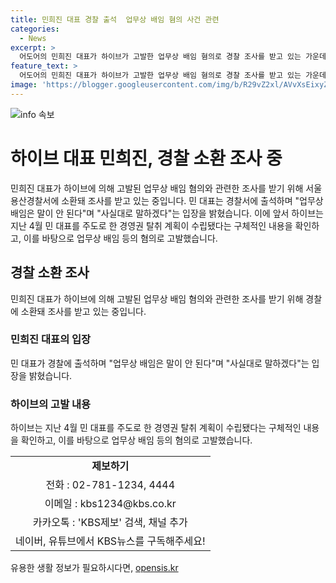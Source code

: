 ```yaml
---
title: 민희진 대표 경찰 출석  업무상 배임 혐의 사건 관련
categories:
  - News
excerpt: >
  어도어의 민희진 대표가 하이브가 고발한 업무상 배임 혐의로 경찰 조사를 받고 있는 가운데, 민 대표는 업무상 배임은 말이 안 된다며 사실대로 말하겠다는 입장을 전했습니다. 하이브는 경영권 탈취 계획과 업무상 배임 등 혐의로 고발했는데, 현재 민 대표는 경찰 조사를 받고 있는 중입니다.
feature_text: >
  어도어의 민희진 대표가 하이브가 고발한 업무상 배임 혐의로 경찰 조사를 받고 있는 가운데, 민 대표는 업무상 배임은 말이 안 된다며 사실대로 말하겠다는 입장을 전했습니다. 하이브는 경영권 탈취 계획과 업무상 배임 등 혐의로 고발했는데, 현재 민 대표는 경찰 조사를 받고 있는 중입니다.
image: 'https://blogger.googleusercontent.com/img/b/R29vZ2xl/AVvXsEixyZcFfHzMRdzZMjFBmAUKJYCLCGyLL1o632UiGVXcaFdKo_bkvkuCioo0uUKlGfBVcT3P84aROyZIXSBEx3Aw5nCQ3pTgDom1WDC4m8eifvWiAmWEEVb4x6G_l8C0QH225ldMjyaFvpxGEBGNO37VmDTDMHGhJPq73UglMfDca1-0aw/s1600/blogspot.png'
---
```


<p><img src="https://blogger.googleusercontent.com/img/b/R29vZ2xl/AVvXsEixyZcFfHzMRdzZMjFBmAUKJYCLCGyLL1o632UiGVXcaFdKo_bkvkuCioo0uUKlGfBVcT3P84aROyZIXSBEx3Aw5nCQ3pTgDom1WDC4m8eifvWiAmWEEVb4x6G_l8C0QH225ldMjyaFvpxGEBGNO37VmDTDMHGhJPq73UglMfDca1-0aw/s1600/blogspot.png" alt="info 속보" /></p>

<h1>하이브 대표 민희진, 경찰 소환 조사 중</h1>

<p data-ke-size="size16"></p>

<p>민희진 대표가 하이브에 의해 고발된 업무상 배임 혐의와 관련한 조사를 받기 위해 서울 용산경찰서에 소환돼 조사를 받고 있는 중입니다. 민 대표는 경찰서에 출석하며 "업무상 배임은 말이 안 된다"며 "사실대로 말하겠다"는 입장을 밝혔습니다. 이에 앞서 하이브는 지난 4월 민 대표를 주도로 한 경영권 탈취 계획이 수립됐다는 구체적인 내용을 확인하고, 이를 바탕으로 업무상 배임 등의 혐의로 고발했습니다.</p>

<h2 data-ke-size="size26">경찰 소환 조사</h2>

<p data-ke-size="size16">민희진 대표가 하이브에 의해 고발된 업무상 배임 혐의와 관련한 조사를 받기 위해 경찰에 소환돼 조사를 받고 있는 중입니다.</p>

<h3>민희진 대표의 입장</h3>

<p data-ke-size="size16">민 대표가 경찰에 출석하며 "업무상 배임은 말이 안 된다"며 "사실대로 말하겠다"는 입장을 밝혔습니다.</p>

<h3>하이브의 고발 내용</h3>

<p data-ke-size="size16">하이브는 지난 4월 민 대표를 주도로 한 경영권 탈취 계획이 수립됐다는 구체적인 내용을 확인하고, 이를 바탕으로 업무상 배임 등의 혐의로 고발했습니다.</p>

<p data-ke-size="size16"></p>

<table>
  <tbody>
    <tr>
      <td style="text-align: center; height: 17px;"><b>제보하기</b></td>
    </tr>
    <tr>
      <td style="text-align: center; height: 17px;">전화 : 02-781-1234, 4444</b></td>
    </tr>
    <tr>
      <td style="text-align: center; height: 17px;">이메일 : kbs1234@kbs.co.kr</td>
    </tr>
    <tr>
      <td style="text-align: center; height: 17px;">카카오톡 : 'KBS제보' 검색, 채널 추가</td>
    </tr>
    <tr>
      <td style="text-align: center; height: 17px;">네이버, 유튜브에서 KBS뉴스를 구독해주세요!</td>
    </tr>
  </tbody>
</table>

<p data-ke-size="size16"> </p>
유용한 생활 정보가 필요하시다면, <a href="https://opensis.kr" rel="dofollow">opensis.kr</a>


